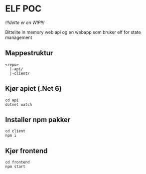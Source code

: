 # ELF POC

_!!!dette er en WIP!!!_

Bittelite in memory web api og en webapp som bruker elf for state management

## Mappestruktur
```
<repo>
  |-api/
  |-client/
```

## Kjør apiet (.Net 6)
```
cd api
dotnet watch
```

## Installer npm pakker
```
cd client
npm i
```

## Kjør frontend
```
cd frontend
npm start
```
